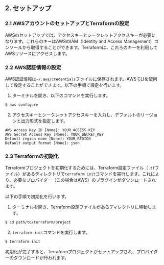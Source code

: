 ## 2. セットアップ

### 2.1 AWSアカウントのセットアップとTerraformの設定

AWSのセットアップでは、アクセスキーとシークレットアクセスキーが必要になります。これらのキーはAWSのIAM（Identity and Access Management）コンソールから取得することができます。Terraformは、これらのキーを利用してAWSリソースにアクセスします。

### 2.2 AWS認証情報の設定

AWS認証情報は`~/.aws/credentials`ファイルに保存されます。AWS CLIを使用して設定することができます。以下の手順で設定を行います。

1. ターミナルを開き、以下のコマンドを実行します。

```bash
$ aws configure
```

2. アクセスキーとシークレットアクセスキーを入力し、デフォルトのリージョンと出力形式を指定します。

```
AWS Access Key ID [None]: YOUR_ACCESS_KEY
AWS Secret Access Key [None]: YOUR_SECRET_KEY
Default region name [None]: YOUR_REGION
Default output format [None]: json
```

### 2.3 Terraformの初期化

Terraformプロジェクトを初期化するためには、Terraform設定ファイル（`.tf`ファイル）があるディレクトリで`terraform init`コマンドを実行します。これにより、必要なプロバイダー（この場合はAWS）のプラグインがダウンロードされます。

以下の手順で初期化を行います。

1. ターミナルを開き、Terraform設定ファイルがあるディレクトリに移動します。

```bash
$ cd path/to/terraform/project
```

2. `terraform init`コマンドを実行します。

```bash
$ terraform init
```

初期化が完了すると、Terraformプロジェクトがセットアップされ、プロバイダーのダウンロードが行われます。
